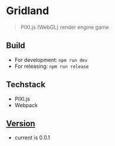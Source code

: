 # Gridland
> PIXI.js (WebGL) render engine game

## Build

- For development: `npm run dev`
- For releasing: `npm run release`

## Techstack

- PIXI.js
- Webpack

## [Version](doc/version.md)

- current is 0.0.1
